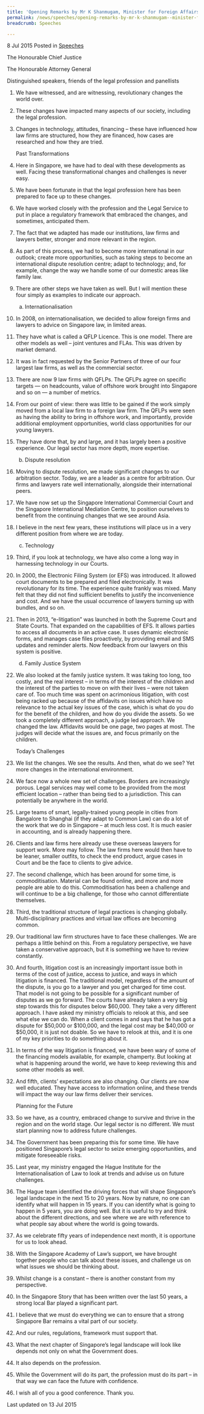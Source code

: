 ```yaml
---
title: 'Opening Remarks by Mr K Shanmugam, Minister for Foreign Affairs and Law, at the Singapore Legal Futures Conference'
permalink: /news/speeches/opening-remarks-by-mr-k-shanmugam--minister-for-foreign-affairs-
breadcrumb: Speeches

---
```



8 Jul 2015 Posted in [Speeches](/news/speeches)

The Honourable Chief Justice
 
The Honourable Attorney General

Distinguished speakers, friends of the legal profession and panellists

 1. We have witnessed, and are witnessing, revolutionary changes the world over.  

 2. These changes have impacted many aspects of our society, including the legal profession. 

 3. Changes in technology, attitudes, financing – these have influenced how law firms are structured, how they are financed, how cases are researched and how they are tried. 
    
    Past Transformations

 4. Here in Singapore, we have had to deal with these developments as well. Facing these transformational changes and challenges is never easy.


 5. We have been fortunate in that the legal profession here has been prepared to face up to these changes.  


 6. We have worked closely with the profession and the Legal Service to put in place a regulatory framework that embraced the changes, and sometimes, anticipated them.


 7. The fact that we adapted has made our institutions, law firms and lawyers better, stronger and more relevant in the region.


 8. As part of this process, we had to become more international in our outlook; create more opportunities, such as taking steps to become an international dispute resolution centre; adapt to technology; and, for example, change the way we handle some of our domestic areas like family law.


 9. There are other steps we have taken as well.  But I will mention these four simply as examples to indicate our approach.
    
    <ol style="list-style-type: lower-alpha">
    <li>Internationalisation</li>
    </ol>


10. In 2008, on internationalisation, we decided to allow foreign firms and lawyers to advice on Singapore law, in limited areas.  

11. They have what is called a QFLP Licence. This is one model. There are other models as well – joint ventures and FLAs. This was driven by market demand.  


12. It was in fact requested by the Senior Partners of three of our four largest law firms, as well as the commercial sector.


13. There are now 9 law firms with QFLPs. The QFLPs agree on specific targets — on headcounts, value of offshore work brought into Singapore and so on — a number of metrics.  


14. From our point of view: there was little to be gained if the work simply moved from a local law firm to a foreign law firm.  The QFLPs were seen as having the ability to bring in offshore work, and importantly, provide additional employment opportunities, world class opportunities for our young lawyers.


15. They have done that, by and large, and it has largely been a positive experience.  Our legal sector has more depth, more expertise.     
    <ol start="2" style="list-style-type: lower-alpha">
    <li>Dispute resolution</li>
    </ol>


16. Moving to dispute resolution, we made significant changes to our arbitration sector. Today, we are a leader as a centre for arbitration. Our firms and lawyers rate well internationally, alongside their international peers.


17. We have now set up the Singapore International Commercial Court and the Singapore International Mediation Centre, to position ourselves to benefit from the continuing changes that we see around Asia.


18. I believe in the next few years, these institutions will place us in a very different position from where we are today.
    <ol start="3" style="list-style-type: lower-alpha">
    <li>Technology</li>
    </ol>


19. Third, if you look at technology, we have also come a long way in harnessing technology in our Courts.


20. In 2000, the Electronic Filing System (or EFS) was introduced. It allowed court documents to be prepared and filed electronically. It was revolutionary for its time. The experience quite frankly was mixed. Many felt that they did not find sufficient benefits to justify the inconvenience and cost. And we have the usual occurrence of lawyers turning up with bundles, and so on. 


21. Then in 2013, “e-litigation” was launched in both the Supreme Court and State Courts. That expanded on the capabilities of EFS. It allows parties to access all documents in an active case. It uses dynamic electronic forms, and manages case files proactively, by providing email and SMS updates and reminder alerts. Now feedback from our lawyers on this system is positive.
    
    <ol start="4" style="list-style-type: lower-alpha">
    <li>Family Justice System</li>
    </ol>

22. We also looked at the family justice system. It was taking too long, too costly, and the real interest – in terms of the interest of the children and the interest of the parties to move on with their lives – were not taken care of. Too much time was spent on acrimonious litigation, with cost being racked up because of the affidavits on issues which have no relevance to the actual key issues of the case, which is what do you do for the benefit of the children, and how do you divide the assets. So we took a completely different approach, a judge led approach. We changed the law. Affidavits would be one page, two pages at most. The judges will decide what the issues are, and focus primarily on the children.
    
    Today’s Challenges


23. We list the changes.  We see the results.  And then, what do we see?  Yet more changes in the international environment.  


24. We face now a whole new set of challenges. Borders are increasingly porous. Legal services may well come to be provided from the most efficient location – rather than being tied to a jurisdiction. This can potentially be anywhere in the world.


25. Large teams of smart, legally-trained young people in cities from Bangalore to Shanghai (if they adapt to Common Law) can do a lot of the work that we do in Singapore – at much less cost.  It is much easier in accounting, and is already happening there.

26. Clients and law firms here already use these overseas lawyers for support work.  More may follow. The law firms here would then have to be leaner, smaller outfits, to check the end product, argue cases in Court and be the face to clients to give advice.


27. The second challenge, which has been around for some time, is commoditisation. Material can be found online, and more and more people are able to do this. Commoditisation has been a challenge and will continue to be a big challenge, for those who cannot differentiate themselves.


28. Third, the traditional structure of legal practices is changing globally. Multi-disciplinary practices and virtual law offices are becoming common.


29. Our traditional law firm structures have to face these challenges.  We are perhaps a little behind on this.  From a regulatory perspective, we have taken a conservative approach, but it is something we have to review constantly.


30. And fourth, litigation cost is an increasingly important issue both in terms of the cost of justice, access to justice, and ways in which litigation is financed. The traditional model, regardless of the amount of the dispute, is you go to a lawyer and you get charged for time cost. That model is not going to be possible for a significant number of disputes as we go forward. The courts have already taken a very big step towards this for disputes below $60,000. They take a very different approach. I have asked my ministry officials to relook at this, and see what else we can do. When a client comes in and says that he has got a dispute for $50,000 or $100,000, and the legal cost may be $40,000 or $50,000, it is just not doable. So we have to relook at this, and it is one of my key priorities to do something about it.


31. In terms of the way litigation is financed, we have been wary of some of the financing models available, for example, champerty. But looking at what is happening around the world, we have to keep reviewing this and some other models as well.


32. And fifth, clients’ expectations are also changing. Our clients are now well educated. They have access to information online, and these trends will impact the way our law firms deliver their services. 
    
    Planning for the Future


33. So we have, as a country, embraced change to survive and thrive in the region and on the world stage. Our legal sector is no different. We must start planning now to address future challenges.


34. The Government has been preparing this for some time. We have positioned Singapore’s legal sector to seize emerging opportunities, and mitigate foreseeable risks.


35. Last year, my ministry engaged the Hague Institute for the Internationalisation of Law to look at trends and advise us on future challenges. 


36. The Hague team identified the driving forces that will shape Singapore’s legal landscape in the next 15 to 20 years. Now by nature, no one can identify what will happen in 15 years. If you can identify what is going to happen in 5 years, you are doing well. But it is useful to try and think about the different directions, and see where we are with reference to what people say about where the world is going towards.


37. As we celebrate fifty years of independence next month, it is opportune for us to look ahead.

38. With the Singapore Academy of Law’s support, we have brought together people who can talk about these issues, and challenge us on what issues we should be thinking about. 


39. Whilst change is a constant – there is another constant from my perspective.


40. In the Singapore Story that has been written over the last 50 years, a strong local Bar played a significant part.  


41. I believe that we must do everything we can to ensure that a strong Singapore Bar remains a vital part of our society. 


42. And our rules, regulations, framework must support that. 


43. What the next chapter of Singapore’s legal landscape will look like depends not only on what the Government does.


44. It also depends on the profession.


45. While the Government will do its part, the profession must do its part – in that way we can face the future with confidence.  

46. I wish all of you a good conference. Thank you.


<p class="right-side-updated">Last updated on 13 Jul 2015</p>
